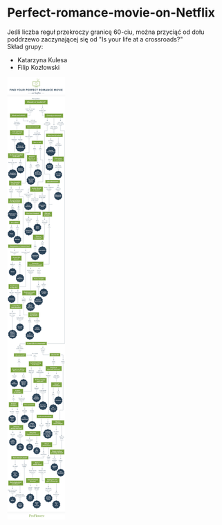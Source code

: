# Perfect-romance-movie-on-Netflix
 Jeśli liczba reguł przekroczy granicę 60-ciu, można przyciąć od dołu poddrzewo zaczynającej się od "Is your life at a crossroads?"  
 Skład grupy:  
 - Katarzyna Kulesa  
 - Filip Kozłowski  
 
 ![](perfect-romance-movie-netflix-flowchart-FULL.png)
